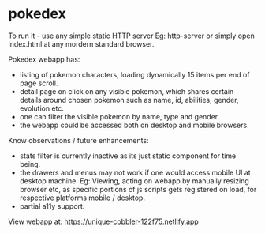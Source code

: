 # pokedex

To run it - use any simple static HTTP server Eg: http-server or simply open index.html at any mordern standard browser.

Pokedex webapp has: 
  - listing of pokemon characters, loading dynamically 15 items per end of page scroll.
  - detail page on click on any visible pokemon, which shares certain details around chosen pokemon such as name, id, abilities, gender, evolution etc. 
  - one can filter the visible pokemon by name, type and gender.
  - the webapp could be accessed both on desktop and mobile browsers.
  
  
Know observations / future enhancements:
  - stats filter is currently inactive as its just static component for time being.
  - the drawers and menus may not work if one would access mobile UI at desktop machine. Eg: Viewing, acting on webapp by manually resizing browser etc, as
  specific portions of js scripts gets registered on load, for respective platforms mobile / desktop.
  - partial a11y support.

View webapp at: https://unique-cobbler-122f75.netlify.app
